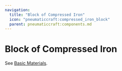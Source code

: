 ```yaml
---
navigation:
  title: "Block of Compressed Iron"
  icon: "pneumaticcraft:compressed_iron_block"
  parent: pneumaticcraft:components.md
---
```


# Block of Compressed Iron

See [Basic Materials](../base_concepts/basic_materials.md#compressed_iron_block).

